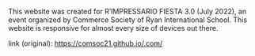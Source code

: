 This website was created for R’IMPRESSARIO FIESTA 3.0 (July 2022), an event organized by Commerce Society of Ryan International School.
This website is responsive for almost every size of devices out there.

link (original): https://comsoc21.github.io/.com/

